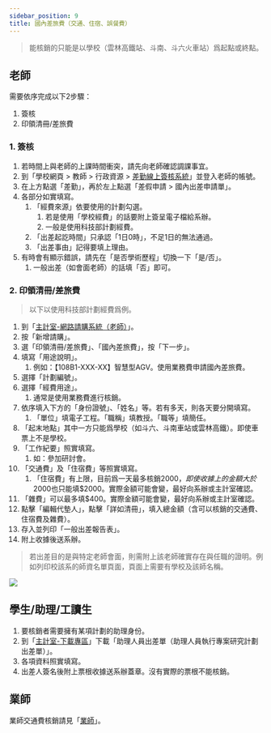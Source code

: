 ```yaml
---
sidebar_position: 9
title: 國內差旅費（交通、住宿、誤餐費）
---
```


> 能核銷的只能是以學校（雲林高鐵站、斗南、斗六火車站）爲起點或終點。

## 老師

需要依序完成以下2步驟：
1. 簽核
2. 印領清冊/差旅費

### 1. 簽核

1. 若時間上與老師的上課時間衝突，請先向老師確認調課事宜。
2. 到「學校網頁 > 教師 > 行政資源 > [差勤線上簽核系統](https://perap2.nfu.edu.tw/EIP/Login/LoginGetNFU.resource.aspx)」並登入老師的帳號。
3. 在上方點選「差勤」，再於左上點選「差假申請 > 國內出差申請單」。
4. 各部分如實填寫。
    1. 「經費來源」依要使用的計劃勾選。
        1. 若是使用「學校經費」的話要附上簽呈電子檔給系辦。
        2. 一般是使用科技部計劃經費。
    3. 「出差起訖時間」只承認「1日0時」，不足1日的無法通過。
    4. 「出差事由」記得要填上理由。
5. 有時會有顯示錯誤，請先在「是否學術歷程」切換一下「是/否」。
    1. 一般出差（如會面老師）的話填「否」即可。

### 2. 印領清冊/差旅費

> 以下以使用科技部計劃經費爲例。

1. 到「[主計室-網路請購系統（老師）](https://accweb.nfu.edu.tw/APSWIS_Q/Login_AD_Q.asp)」。
2. 按「新增請購」。
3. 選「印領清冊/差旅費」、「國內差旅費」，按「下一步」。
4. 填寫「用途說明」。
    1. 例如：【108B1-XXX-XX】智慧型AGV。使用業務費申請國內差旅費。
5. 選擇「計劃編號」。
6. 選擇「經費用途」。
    1. 通常是使用業務費進行核銷。
7. 依序填入下方的「身份證號」、「姓名」等。若有多天，則各天要分開填寫。
    1. 「單位」填電子工程。「職稱」填教授。「職等」填簡任。
9. 「起末地點」其中一方只能爲學校（如斗六、斗南車站或雲林高鐵）。即使車票上不是學校。
10. 「工作紀要」照實填寫。
    1. 如：參加研討會。
11. 「交通費」及「住宿費」等照實填寫。
    1. 「住宿費」有上限，目前爲一天最多核銷$2000，即使收據上的金額大於$2000也只能填$2000。實際金額可能會變，最好向系辦或主計室確認。
12. 「雜費」可以最多填$400。實際金額可能會變，最好向系辦或主計室確認。
13. 點擊「編輯代墊人」，點擊「詳如清冊」，填入總金額（含可以核銷的交通費、住宿費及雜費）。
14. 存入並列印「一般出差報告表」。
15. 附上收據後送系辦。

> 若出差目的是與特定老師會面，則需附上該老師確實存在與任職的證明。例如列印校該系的師資名單頁面，頁面上需要有學校及該師名稱。

![](https://i.imgur.com/iXn5rCQ.jpg)

## 學生/助理/工讀生

1. 要核銷者需要擁有某項計劃的助理身份。
2. 到「[主計室-下載專區](http://account.nfu.edu.tw/files/11-1009-2831.php)」下載「助理人員出差單（助理人員執行專案研究計劃出差單）」。
3. 各項資料照實填寫。
4. 出差人簽名後附上票根收據送系辦蓋章。沒有實際的票根不能核銷。


## 業師

業師交通費核銷請見「[業師](./lecturer/)」。
